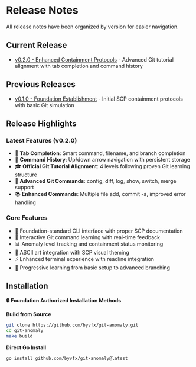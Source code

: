 # Release Notes

All release notes have been organized by version for easier navigation.

## Current Release

- [v0.2.0 - Enhanced Containment Protocols](docs/releases/v0.2.0.md) - Advanced Git tutorial alignment with tab completion and command history

## Previous Releases

- [v0.1.0 - Foundation Establishment](docs/releases/v0.1.0.md) - Initial SCP containment protocols with basic Git simulation

## Release Highlights

### Latest Features (v0.2.0)
- 🚀 **Tab Completion**: Smart command, filename, and branch completion
- 📜 **Command History**: Up/down arrow navigation with persistent storage
- 🎓 **Official Git Tutorial Alignment**: 4 levels following proven Git learning structure
- 🔧 **Advanced Git Commands**: config, diff, log, show, switch, merge support
- 📚 **Enhanced Commands**: Multiple file add, commit -a, improved error handling

### Core Features
- 🏢 Foundation-standard CLI interface with proper SCP documentation
- 🎯 Interactive Git command learning with real-time feedback
- 📊 Anomaly level tracking and containment status monitoring
- 🎨 ASCII art integration with SCP visual theming
- ⚡ Enhanced terminal experience with readline integration
- 📖 Progressive learning from basic setup to advanced branching

## Installation

**🔒 Foundation Authorized Installation Methods**

**Build from Source**
```bash
git clone https://github.com/byvfx/git-anomaly.git
cd git-anomaly
make build
```

**Direct Go Install**
```bash
go install github.com/byvfx/git-anomaly@latest
```